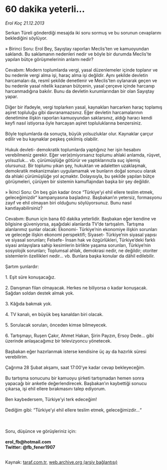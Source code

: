 # 60 dakika yeterli...

*Erol Koç 21.12.2013*

<div class="yazi">Serkan Türeli gönderdiği mesajda iki soru sormuş ve bu sorunun cevaplarını beklediğini söylüyor.<br/><br/>» Birinci Soru: Erol Bey, Sayıştay raporları Meclis’ten ve kamuoyundan saklandı. Bu saklamanın nedenleri nedir ve böyle bir durumda Meclis’te yapılan bütçe görüşmelerinin anlamı nedir?<br/><br/>Cevabım: Modern toplumlarda vergi, yasal düzenlemeler içinde toplanır ve bu nedenle vergi alma işi, haraç alma işi değildir. Aynı şekilde devletin harcamaları da, resmî şekilde denetlenir ve Meclis’ten oylanarak geçen ve bu nedenle yasal nitelik kazanan bütçenin, yasal çerçeve içinde harcanıp harcanmadığına bakılır. Bunu da devletin kurumlarından bir olan Sayıştay yapar.<br/><br/>Diğer bir ifadeyle, vergi toplarken yasal, kaynakları harcarken haraç toplamış aşiret topluluğu gibi davranamazsınız. Eğer devletin harcamalarının denetimine ilişkin raporları kamuoyundan saklarsınız, aldığı haracı kendi keyfi nasıl istiyorsa öyle harcayan aşiret topluluklarına benzersiniz.<br/><br/>Böyle toplumlarda da sonuçta, büyük yolsuzluklar olur. Kaynaklar çarçur edilir ve bu kaynaklar peşkeş çekilmiş olabilir.<br/><br/>Hukuk devleti- demokratik toplumlarda yaptığınız her işin hesabını verebilmeniz gerekir. Eğer ver(e)miyorsanız toplumu ahlaki anlamda, rüşvet, yolsuzluk... vb. çürümüşlüğe götürür ve yaptıklarınızla suç işlemiş olursunuz. Bir toplumu yıkan şey, hukuktan ve adaletten uzaklaşmak, demokratik mekanizmaları uygulamamak ve bunların doğal sonucu olarak da ahlaki çürümüşlüğe yol açmaktır. Dolayısıyla, bu şekilde yapılan bütçe görüşmeleri, çürüyen bir sistemin kamuflajından başka bir şey değildir.<br/><br/>» İkinci Soru: On beş gün kadar önce “Türkiye’yi ehil ellere teslim etmek, geleceğimizdir“ kampanyasına başladınız. Başbakan’ın yetersiz, formasyonu zayıf ve ehil olmayan biri olduğunu söylüyorsunuz. Bunu nasıl kanıtlayabilirsiniz?<br/><br/>Cevabım: Bunun için bana 60 dakika yeterlidir. Başbakan eğer kendine ve bilgisine güveniyorsa, aşağıdaki alanlarda TV’de tartışalım. Tartışma alanlarımız şunlar olacak: Ekonomi- Türkiye’nin ekonomiye ilişkin sorunları ve geleceğe ilişkin ekonomi perspektifi; Siyaset- Türkiye’nin siyasal yapısı ve siyasal sorunları; Felsefe- İnsan hak ve özgürlükleri, Türkiye’deki farklı siyasi anlayışlara sahip kesimlerin birlikte yaşama sorunları, Türkiye’nin sosyolojik sorunları; Toplumsal ahlak, demokrasi nedir, ne değildir; otoriter sistemlerin özellikleri nedir... vb. Bunlara başka konular da dâhil edilebilir.<br/><br/>Şartım şunlardır:<br/><br/>1. Eşit süre konuşacağız.<br/><br/>2. Danışman filan olmayacak. Herkes ne biliyorsa o kadar konuşacak. Sağdan soldan destek almak yok.<br/><br/>3. Kâğıda bakmak yok.<br/><br/>4. TV kanalı, en büyük beş kanaldan biri olacak.<br/><br/>5. Sorulacak soruları, önceden kimse bilmeyecek.<br/><br/>6. Tartışmayı, Ruşen Çakır, Ahmet Hakan, Şirin Payzın, Ersoy Dede... gibi üzerinde anlaşacağımız bir televizyoncu yönetecek.<br/><br/>Başbakan eğer hazırlanmak isterse kendisine üç ay da hazırlık süresi verebilirim.<br/><br/>Çağrıma 28 Şubat akşamı, saat 17:00’ye kadar cevap bekleyeceğim.<br/><br/>Bu tartışma sonucunu bir kamuoyu şirketi tartışmadan hemen sonra yapacağı bir anketle değerlendirecek. Başbakan’ın kaybettiği sonucu çıkarsa, işi ehil ellere bırakmasını talep ediyorum.<br/><br/>Ben kaybedersem, Türkiye’yi terk edeceğim!<br/><br/>Dediğim gibi: “Türkiye’yi ehil ellere teslim etmek, geleceğimizdir...“<br/><br/><br/><br/>Soru, düşünce ve görüşleriniz için:<br/><br/><b>erol_fb@hotmail.com<br/>Twitter: @fb_fener1907</b><br/><br/>
</div>

Kaynak: [taraf.com.tr](http://www.taraf.com.tr:80/erol-koc/makale-60-dakika-yeterli.htm), [web.archive.org (arşiv bağlantısı)](http://web.archive.org/web/20131223043006/http://www.taraf.com.tr:80/erol-koc/makale-60-dakika-yeterli.htm)
